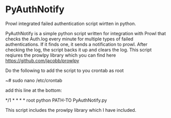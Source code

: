 PyAuthNotify
============

Prowl integrated failed authentication script wirtten in python.

PyAuthNotify is a simple python script written for integration with Prowl that checks the Auth.log every minute for multiple types of failed authentications. If it finds one, it sends a notification to prowl. After checking the log, the script backs it up and clears the log. This script reqiures the prowlpy library which you can find here https://github.com/jacobb/prowlpy


Do the following to add the script to you crontab as root

~# sudo nano /etc/crontab

add this line at the bottom:

*/1 * * * * root python PATH-TO PyAuthNotify.py


This script includes the prowlpy library which I have included.



